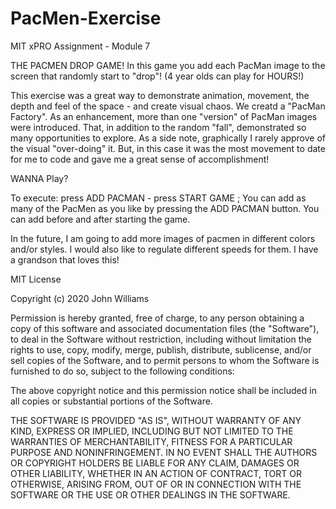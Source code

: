 # PacMen-Exercise
MIT xPRO Assignment - Module 7

THE PACMEN DROP GAME!
In this game you add each PacMan image to the screen that randomly start to "drop"! (4 year olds can play for HOURS!)

This exercise was a great way to demonstrate animation, movement, the depth and feel of the space - and create visual chaos. We creatd a "PacMan Factory". As an enhancement, more than one "version" of PacMan images were introduced. That, in addition to the random "fall", demonstrated so many opportunities to explore. As a side note, graphically I rarely approve of the visual "over-doing" it. But, in this case it was the most movement to date for me to code and gave me a great sense of accomplishment!

WANNA Play?

To execute: press ADD PACMAN - press START GAME ; You can add as many of the PacMen as you like by pressing the ADD PACMAN button. You can add before and after starting the game.

In the future, I am going to add more images of pacmen in different colors and/or styles. I would also like to regulate different speeds for them. I have a grandson that loves this!

MIT License

Copyright (c) 2020 John Williams

Permission is hereby granted, free of charge, to any person obtaining a copy of this software and associated documentation files (the "Software"), to deal in the Software without restriction, including without limitation the rights to use, copy, modify, merge, publish, distribute, sublicense, and/or sell copies of the Software, and to permit persons to whom the Software is furnished to do so, subject to the following conditions:

The above copyright notice and this permission notice shall be included in all copies or substantial portions of the Software.

THE SOFTWARE IS PROVIDED "AS IS", WITHOUT WARRANTY OF ANY KIND, EXPRESS OR IMPLIED, INCLUDING BUT NOT LIMITED TO THE WARRANTIES OF MERCHANTABILITY, FITNESS FOR A PARTICULAR PURPOSE AND NONINFRINGEMENT. IN NO EVENT SHALL THE AUTHORS OR COPYRIGHT HOLDERS BE LIABLE FOR ANY CLAIM, DAMAGES OR OTHER LIABILITY, WHETHER IN AN ACTION OF CONTRACT, TORT OR OTHERWISE, ARISING FROM, OUT OF OR IN CONNECTION WITH THE SOFTWARE OR THE USE OR OTHER DEALINGS IN THE SOFTWARE.
